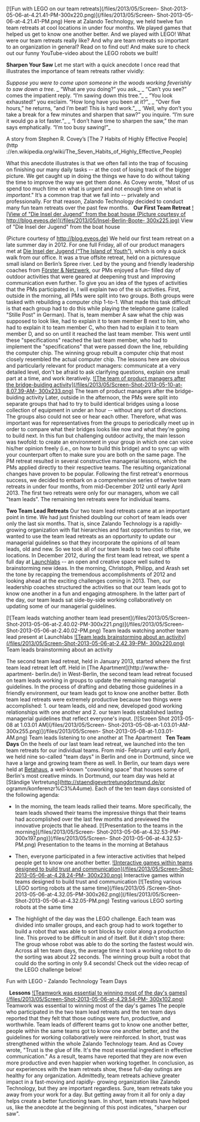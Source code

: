 [![Fun with LEGO on our team retreats](/files/2013/05/Screen-
Shot-2013-05-06-at-4.21.41-PM-300x220.png)](/files/2013/05/Screen-
Shot-2013-05-06-at-4.21.41-PM.png) Here at Zalando Technology, we held twelve
fun team retreats at cool locations in under four months. We played games that
helped us get to know one another better. And we played with LEGO! What were
our team retreats really like? And why are team retreats so important to an
organization in general? Read on to find out! And make sure to check out our
funny YouTube-video about the LEGO robots we built!


**Sharpen Your Saw** Let me start with a quick anecdote I once read that illustrates the importance of team retreats rather vividly: 

_Suppose you were to come upon someone in the woods working feverishly to saw
down a tree._ _ “What are you doing?” you ask._ _ “Can’t you see?” comes the
impatient reply. “I’m sawing down this tree.”_ _ “You look exhausted!” you
exclaim. “How long have you been at it?”_ _ “Over five hours,” he returns,
“and I’m beat! This is hard work.”_ _ ‘Well, why don’t you take a break for a
few minutes and sharpen that saw?” you inquire. “I’m sure it would go a lot
faster.”_ _ “I don’t have time to sharpen the saw,” the man says emphatically.
“I’m too busy sawing!”_

A story from Stephen R. Covey’s [The 7 Habits of Highly Effective People](http
://en.wikipedia.org/wiki/The_Seven_Habits_of_Highly_Effective_People)

What this anecdote illustrates is that we often fall into the trap of focusing
on finishing our many daily tasks -- at the cost of losing track of the bigger
picture. We get caught up in doing the things we have to do without taking the
time to improve the way we get them done. As Covey wrote, "Most of us spend
too much time on what is _urgent_ and not enough time on what is _important_."
It’s a common trap that we fall into -- privately and professionally. For that
reason, Zalando Technology decided to conduct many fun team retreats over the
past few months.   **Our First Team Retreat** [![View of "Die Insel der
Jugend" from the boat house (Picture courtesy of
http://blog.eveos.de)](/files/2013/05/Insel-Berlin-Boote-
300x225.jpg)](/files/2013/05/Insel-Berlin-Boote-300x225.jpg) View of "Die
Insel der Jugend" from the boat house

(Picture courtesy of http://blog.eveos.de) We held our first team retreat on a
late summer day in 2012. For one full Friday, all of our product managers met
at [Die Insel der Jugend (“The Island of
Youth”)](http://inselberlintreptow.blogspot.de/p/sommergarten.html), which is
only a quick walk from our office. It was a true offsite retreat, held on a
picturesque small island on Berlin’s Spree river. Led by the young and
friendly leadership coaches from [Förster &
Netzwerk](http://www.foersterundnetzwerk.de/Home.html), our PMs enjoyed a fun-
filled day of outdoor activities that were geared at deepening trust and
improving communication even further. To give you an idea of the types of
activities that the PMs participated in, I will explain two of the six
activities. First, outside in the morning, all PMs were split into two groups.
Both groups were tasked with rebuilding a computer chip 1-to-1. What made this
task difficult is that each group had to do this while playing the telephone
game (called "Stille Post" in German). That is, team member A saw what the
chip was supposed to look like, had to explain it to team member B next to
him, who had to explain it to team member C, who then had to explain it to
team member D, and so on until it reached the last team member. This went
until these "specifications" reached the last team member, who had to
implement the "specifications" that were passed down the line, rebuilding the
computer chip. The winning group rebuilt a computer chip that most closely
resembled the actual computer chip. The lessons here are obvious and
particularly relevant for product managers: communicate at a very detailed
level, don't be afraid to ask clarifying questions, explain one small part at
a time, and work iteratively. [![The team of product managers after the
bridge-buiding activity](/files/2013/05/Screen-Shot-2013-05-10-at-8.07.39-AM-
300x233.png)](/files/2013/05/Screen-Shot-2013-05-10-at-8.07.39-AM.png) The
team of product managers after the bridge-buiding activity Later, outside in
the afternoon, the PMs were split into separate groups that had to try to
build identical bridges using a loose collection of equipment in under an hour
-- without any sort of directions. The groups also could not see or hear each
other. Therefore, what was important was for representatives from the groups
to periodically meet up in order to compare what their bridges looks like now
and what they're going to build next. In this fun but challenging outdoor
activity, the main lesson was twofold: to create an environment in your group
in which one can voice his/her opinion freely (i.e., on how to build this
bridge) and to sync up with your counterpart often to make sure you are both
on the same page. The PM retreat resulted in several constructive managerial
lessons, which the PMs applied directly to their respective teams. The
resulting organizational changes have proven to be popular. Following the
first retreat's enormous success, we decided to embark on a comprehensive
series of twelve team retreats in under four months, from mid-December 2012
until early April 2013. The first two retreats were only for our managers,
whom we call "team leads". The remaining ten retreats were for individual
teams.


**Two Team Lead Retreats** Our two team lead retreats came at an important point in time. We had just finished doubling our cohort of team leads over only the last six months. That is, since Zalando Technology is a rapidly-growing organization with flat hierarchies and fast opportunities to rise, we wanted to use the team lead retreats as an opportunity to update our managerial guidelines so that they incorporate the opinions of _all_ team leads, old and new. So we took all of our team leads to two cool offsite locations. In December 2012, during the first team lead retreat, we spent a full day at [Launchlabs](http://www.launchlabs.de/launch.html) -- an open and creative space well suited to brainstorming new ideas. In the morning, Christoph, Philipp, and Arash set the tone by recapping the tremendous accomplishments of 2012 and looking ahead at the exciting challenges coming in 2013. Then, our leadership coaches structured the activities so that our team leads got to know one another in a fun and engaging atmosphere. In the latter part of the day, our team leads sat side-by-side working collaboratively on updating some of our managerial guidelines. 

[![Team leads watching another team lead present](/files/2013/05/Screen-
Shot-2013-05-06-at-2.40.02-PM-300x221.png)](/files/2013/05/Screen-
Shot-2013-05-06-at-2.40.02-PM.png) Team leads watching another team lead
present at Launchlabs [![Team leads brainstorming about an
activity](/files/2013/05/Screen-Shot-2013-05-06-at-2.42.39-PM-
300x220.png)](/files/2013/05/Screen-Shot-2013-05-06-at-2.42.39-PM.png) Team
leads brainstorming about an activity

The second team lead retreat, held in January 2013, started where the first
team lead retreat left off. Held in [The Apartment](http://www.the-apartment-
berlin.de/) in West-Berlin, the second team lead retreat focused on team leads
working in groups to update the remaining managerial guidelines. In the
process of drafting and debating those guidelines in a friendly environment,
our team leads got to know one another better. Both team lead retreats were
extremely productive because two things were accomplished: 1. our team leads,
old and new, developed good working relationships with one another and 2. our
team leads established lasting managerial guidelines that reflect everyone's
input. [![Screen Shot 2013-05-08 at 1.03.01 AM](/files/2013/05/Screen-
Shot-2013-05-08-at-1.03.01-AM-300x255.png)](/files/2013/05/Screen-
Shot-2013-05-08-at-1.03.01-AM.png) Team leads listening to one another at The
Apartment   **Ten Team Days** On the heels of our last team lead retreat, we
launched into the ten team retreats for our individual teams. From mid-
February until early April, we held nine so-called "team days" in Berlin and
one in Dortmund, since we have a large and growing team there as well. In
Berlin, our team days were held at
[Betahaus](http://betahaus.de/about-3/?lang=en), a well-known "coworking
space" that houses some of Berlin's most creative minds. In Dortmund, our team
day was held at [Ständige Vertretung](http://staendigevertretungdortmund.de/pr
ogramm/konferenzr%C3%A4ume). Each of the ten team days consisted of the
following agenda:

  * In the morning, the team leads rallied their teams. More specifically, the team leads showed their teams the impressive things that their teams had accomplished over the last few months and previewed the innovative projects that lie ahead.
[![Presentation to the teams in the morning](/files/2013/05/Screen-
Shot-2013-05-06-at-4.32.53-PM-300x197.png)](/files/2013/05/Screen-
Shot-2013-05-06-at-4.32.53-PM.png) Presentation to the teams in the morning at
Betahaus

  * Then, everyone participated in a few interactive activities that helped people get to know one another better.
[![Interactive games within teams designed to build trust and
communication](/files/2013/05/Screen-Shot-2013-05-06-at-4.28.24-PM-
300x230.png)](/files/2013/05/Screen-Shot-2013-05-06-at-4.28.24-PM.png)
Interactive games within teams designed to build trust and communication
[![Testing various LEGO sorting robots at the same time](/files/2013/05
/Screen-Shot-2013-05-06-at-4.32.05-PM-300x262.png)](/files/2013/05/Screen-
Shot-2013-05-06-at-4.32.05-PM.png) Testing various LEGO sorting robots at the
same time

  * The highlight of the day was the LEGO challenge. Each team was divided into smaller groups, and each group had to work together to build a robot that was able to sort blocks by color along a production line. This proved to be difficult in and of itself. But it didn't stop there: The group whose robot was able to do the sorting the fastest would win. Across all ten team days, the average time it took a working robot to do the sorting was about 22 seconds. The winning group built a robot that could do the sorting in only 9.4 seconds! Check out the video recap of the LEGO challenge below!

Fun with LEGO - Zalando Technology Team Days

  **Lessons** [![Teamwork was essential to winning most of the day's
games](/files/2013/05/Screen-Shot-2013-05-06-at-4.29.54-PM-
300x102.png)](/files/2013/05/Screen-Shot-2013-05-06-at-4.29.54-PM.png)
Teamwork was essential to winning most of the day's games The people who
participated in the two team lead retreats and the ten team days reported that
they felt that those outings were fun, productive, and worthwhile. Team leads
of different teams got to know one another better, people within the same
teams got to know one another better, and the guidelines for working
collaboratively were reinforced. In short, trust was strengthened within the
whole Zalando Technology team. And as Covey wrote, "Trust is the glue of life.
It's the most essential ingredient in effective communication." As a result,
teams have reported that they are now even more productive and even happier
when working together. In conclusion, as our experiences with the team
retreats show, these full-day outings are healthy for any organization.
Admittedly, team retreats achieve greater impact in a fast-moving and rapidly-
growing organization like Zalando Technology, but they are important
regardless. Sure, team retreats take you away from your work for a day. But
getting away from it all for only a day helps create a better functioning
team. In short, team retreats have helped us, like the anecdote at the
beginning of this post indicates, "sharpen our saw".

